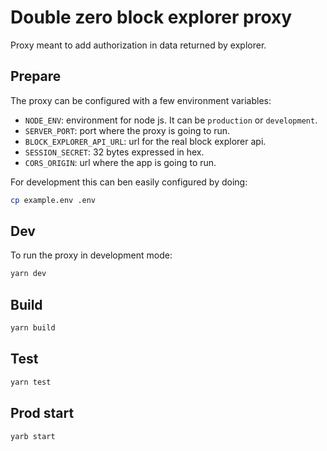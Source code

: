 # Double zero block explorer proxy

Proxy meant to add authorization in data returned by explorer.

## Prepare

The proxy can be configured with a few environment variables:

- `NODE_ENV`: environment for node js. It can be `production` or `development`.
- `SERVER_PORT`: port where the proxy is going to run.
- `BLOCK_EXPLORER_API_URL`: url for the real block explorer api.
- `SESSION_SECRET`: 32 bytes expressed in hex.
- `CORS_ORIGIN`: url where the app is going to run.

For development this can ben easily configured by doing:

``` bash
cp example.env .env
```

## Dev

To run the proxy in development mode:

``` bash
yarn dev
```

## Build

``` bash
yarn build
```

## Test
``` bash
yarn test
```

## Prod start

``` bash
yarb start
```